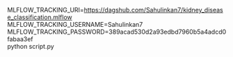 MLFLOW_TRACKING_URI=https://dagshub.com/Sahulinkan7/kidney_disease_classification.mlflow \
MLFLOW_TRACKING_USERNAME=Sahulinkan7 \
MLFLOW_TRACKING_PASSWORD=389acad530d2a93edbd7960b5a4adcd0fabaa3ef \
python script.py